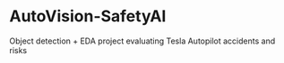 # AutoVision-SafetyAI
Object detection + EDA project evaluating Tesla Autopilot accidents and risks
